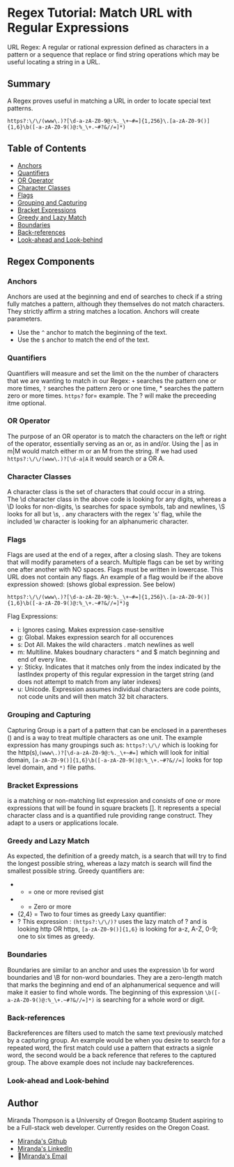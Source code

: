 
# Regex Tutorial: Match URL with Regular Expressions

URL Regex: A regular or rational expression defined as characters in a pattern or a sequence that replace or find string operations which may be useful locating a string in a URL.

## Summary

A Regex proves useful in matching a URL in order to locate special text patterns. 
```
https?:\/\/(www\.)?[\d-a-zA-Z0-9@:%._\+~#=]{1,256}\.[a-zA-Z0-9()]{1,6}\b([-a-zA-Z0-9()@:%_\+.~#?&//=]*)
```
## Table of Contents

- [Anchors](#anchors)
- [Quantifiers](#quantifiers)
- [OR Operator](#or-operator)
- [Character Classes](#character-classes)
- [Flags](#flags)
- [Grouping and Capturing](#grouping-and-capturing)
- [Bracket Expressions](#bracket-expressions)
- [Greedy and Lazy Match](#greedy-and-lazy-match)
- [Boundaries](#boundaries)
- [Back-references](#back-references)
- [Look-ahead and Look-behind](#look-ahead-and-look-behind)

## Regex Components

### Anchors
Anchors are used at the beginning and end of searches to check if a string fully matches a pattern, although they themselves do not match characters. They strictly affirm a string matches a location. Anchors will create parameters.
* Use the ```^``` anchor to match the beginning of the text. 
* Use the ```$``` anchor to match the end of the text.

### Quantifiers
Quantifiers will measure and set the limit on the the number of characters that we are wanting to match in our Regex: ```+``` searches the pattern one or more times, ```?``` searches the pattern zero or one time, * searches the pattern zero or more times.
``` https? ``` for= example. The ? will make the preceeding itme optional.

### OR Operator
The purpose of an OR operator is to match the characters on the left or right of the operator, essentially serving as an or, as in and/or. Using the | as in m|M would match either m or an M from the string. If we had used ```https?:\/\/(www\.)?[\d-a|A``` it would search or a OR A.


### Character Classes
A character class is  the set of characters that could occur in a string.  
The \d character class in the above code is looking for any digits, whereas a \D looks for non-digits, \s searches for space symbols, tab and newlines, \S looks for all but \s, \. any characters with the regex 's' flag, while the included \w character is looking for an alphanumeric character. 

### Flags
Flags are used at the end of a regex, after a closing slash. They are tokens that will modify parameters of a search. Multiple flags can be set by writing one after another with NO spaces. Flags must be written in lowercase. This URL does not contain any flags. An example of a flag would be if the above expression showed: (shows global expression. See below)
```
https?:\/\/(www\.)?[\d-a-zA-Z0-9@:%._\+~#=]{1,256}\.[a-zA-Z0-9()]{1,6}\b([-a-zA-Z0-9()@:%_\+.~#?&//=]*)g
```
Flag Expressions:
* i: Ignores casing. Makes expression case-sensitive
* g: Global. Makes expression search for all occurences
* s: Dot All. Makes the wild characters . match newlines as well
* m: Multiline. Makes boudnary characters ^ and $ match beginning and end of every line.
* y: Sticky. Indicates that it matches only from the index indicated by the lastIndex property of this regular expression in the target string (and does not attempt to match from any later indexes)
* u: Unicode. Expression assumes individual characters are code points, not code units and will then match 32 bit characters.

### Grouping and Capturing
Capturing Group is a part of a pattern that can be enclosed in a parentheses () and is a way to treat multiple characters as one unit. The example expression has many groupings such as: 
```https?:\/\/``` which is looking for the http(s),```(www\.)?[\d-a-zA-Z0-9@:%._\+~#=]``` which will look for initial domain, ```[a-zA-Z0-9()]{1,6}\b([-a-zA-Z0-9()@:%_\+.~#?&//=]``` looks for top level domain, and ```*)``` file paths.

### Bracket Expressions
is a matching or non-matching list expression and consists of one or more expressions that will be found in square brackets []. It represents a special character class and is a quantified rule providing range construct. They adapt to a users or applications locale. 

### Greedy and Lazy Match
As expected, the definition of a greedy match, is a search that will try to find the longest possible string, whereas a lazy match is search will find the smallest possible string. 
Greedy quantifiers are:
- + = one or more revised gist
- * = Zero or more
- {2,4} = Two to four times as greedy
Laxy quantifier:
- ?
This expression : 
```(https?:\/\/)?``` uses the lazy match of ? and is looking http OR https, ```[a-zA-Z0-9()]{1,6}``` is looking for a-z, A-Z, 0-9; one to six times as greedy.

### Boundaries
Boundaries are similar to an anchor and uses the expression \b for word boundaries and \B for non-word boundaries. They are a zero-length match that marks the beginning and end of an alphanumerical sequence and will make it easier to find whole words. The beginning of this expression ```\b([-a-zA-Z0-9()@:%_\+.~#?&//=]*)``` is searching for a whole word or digit.

### Back-references
Backreferences are filters used to match the same text previously matched by a capturing group. An example would be when you desire to search for a repeated word, the first match could use a pattern that extracts a signle word, the second would be a back reference that referes to the captured group. The above example does not include nay backreferences.

### Look-ahead and Look-behind

## Author

Miranda Thompson is a University of Oregon Bootcamp Student aspiring to be a Full-stack web developer. Currently resides on the Oregon Coast. 

* [Miranda's Github](https://github.com/MirandaT77)  
* [Miranda's LinkedIn](https://www.linkedin.com/in/mirandathompson/)
* :e-mail:[Miranda's Email](mailto:ranileah7@gmail.com)